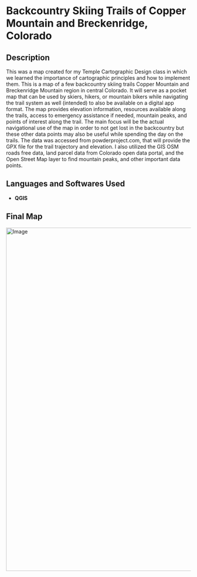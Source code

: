 <h1>Backcountry Skiing Trails of Copper Mountain and Breckenridge, Colorado</h1>

<h2>Description</h2>
This was a map created for my Temple Cartographic Design class in which we learned the importance of cartographic principles and how to implement them. This is a map of a few backcountry skiing trails Copper Mountain and Breckenridge Mountain region in central Colorado. It will serve as a pocket map that can be used by skiers, hikers, or mountain bikers while navigating the trail system as well (intended) to also be available on a digital app format. The map provides elevation information, resources available along the trails, access to emergency assistance if needed, mountain peaks, and points of interest along the trail. The main focus will be the actual navigational use of the map in order to not get lost in the backcountry but these other data points may also be useful while spending the day on the trails. The data was accessed from powderproject.com, that will provide the GPX file for the trail trajectory and elevation. I also utilized the GIS OSM roads free data, land parcel data from Colorado open data portal, and the Open Street Map layer to find mountain peaks, and other important data points. 

<br />


<h2>Languages and Softwares Used</h2>

- <b>QGIS</b>


<h2>Final Map </h2>
<img width="1024" height="934" alt="Image" src="https://github.com/user-attachments/assets/fe3b5d35-4b51-4176-841f-970ee58e221c" />
